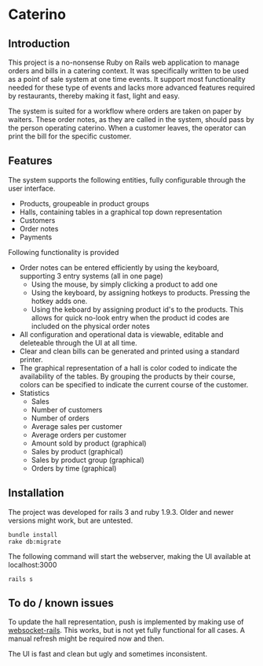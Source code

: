 Caterino
=========

## Introduction

This project is a no-nonsense Ruby on Rails web application to manage orders and bills in a catering context. It was specifically written to be used as a point of sale system at one time events. It support most functionality needed for these type of events and lacks more advanced features required by restaurants, thereby making it fast, light and easy.

The system is suited for a workflow where orders are taken on paper by waiters. These order notes, as they are called in the system, should pass by the person operating caterino. When a customer leaves, the operator can print the bill for the specific customer.


## Features

The system supports the following entities, fully configurable through the user interface.

* Products, groupeable in product groups
* Halls, containing tables in a graphical top down representation
* Customers
* Order notes
* Payments

Following functionality is provided

* Order notes can be entered efficiently by using the keyboard, supporting 3 entry systems (all in one page)
  * Using the mouse, by simply clicking a product to add one
  * Using the keyboard, by assigning hotkeys to products. Pressing the hotkey adds one.
  * Using the keboard by assigning product id's to the products. This allows for quick no-look entry when the product id codes are included on the physical order notes
* All configuration and operational data is viewable, editable and deleteable through the UI at all time.
* Clear and clean bills can be generated and printed using a standard printer.
* The graphical representation of a hall is color coded to indicate the availability of the tables. By grouping the products by their course, colors can be specified to indicate the current course of the customer.
* Statistics
  * Sales
  * Number of customers
  * Number of orders
  * Average sales per customer
  * Average orders per customer
  * Amount sold by product (graphical)
  * Sales by product (graphical)
  * Sales by product group (graphical)
  * Orders by time (graphical)

## Installation

The project was developed for rails 3 and ruby 1.9.3. Older and newer versions might work, but are untested.
```
bundle install
rake db:migrate
```
The following command will start the webserver, making the UI available at localhost:3000
```
rails s
```

## To do / known issues

To update the hall representation, push is implemented by making use of [websocket-rails](https://github.com/websocket-rails/websocket-rails). This works, but is not yet fully functional for all cases. A manual refresh might be required now and then.

The UI is fast and clean but ugly and sometimes inconsistent.